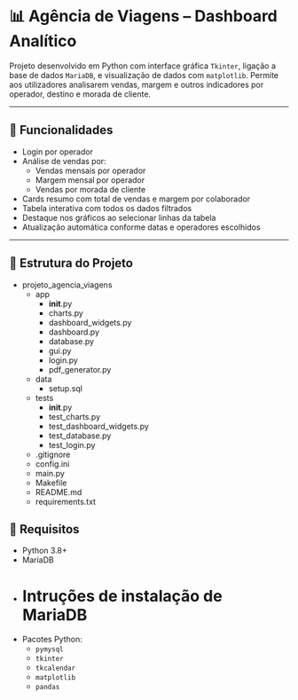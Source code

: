 # 📊 Agência de Viagens – Dashboard Analítico

Projeto desenvolvido em Python com interface gráfica `Tkinter`, ligação a base de dados `MariaDB`, e visualização de dados com `matplotlib`.
 Permite aos utilizadores analisarem vendas, margem e outros indicadores por operador, destino e morada de cliente.

---

## 🔧 Funcionalidades

- Login por operador
- Análise de vendas por:
  - Vendas mensais por operador
  - Margem mensal por operador
  - Vendas por morada de cliente
- Cards resumo com total de vendas e margem por colaborador
- Tabela interativa com todos os dados filtrados
- Destaque nos gráficos ao selecionar linhas da tabela
- Atualização automática conforme datas e operadores escolhidos

---

## 📁 Estrutura do Projeto

* projeto_agencia_viagens
  * app
    * __init__.py
    * charts.py
    * dashboard_widgets.py
    * dashboard.py
    * database.py
    * gui.py
    * login.py
    * pdf_generator.py
  * data
    * setup.sql
  * tests
    * __init__.py
    * test_charts.py
    * test_dashboard_widgets.py
    * test_database.py
    * test_login.py
  * .gitignore
  * config.ini
  * main.py
  * Makefile
  * README.md
  * requirements.txt


## 💾 Requisitos
- Python 3.8+
- MariaDB
 - # Intruções de instalação de MariaDB
- Pacotes Python:
  - `pymysql`
  - `tkinter`
  - `tkcalendar`
  - `matplotlib`
  - `pandas`
